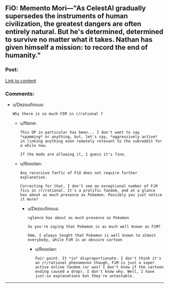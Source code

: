 ## FiO: Memento Mori—"As CelestAI gradually supersedes the instruments of human civilization, the greatest dangers are often entirely natural. But he's determined, determined to survive no matter what it takes. Nathan has given himself a mission: to record the end of humanity."

### Post:

[Link to content](https://www.fimfiction.net/story/406071/fio-memento-mori)

### Comments:

- u/Dezoufinous:
  ```
  Why there is so much FIM in r/rational ?
  ```

  - u/None:
    ```
    This OP in particular has been... I don't want to say *spamming* or anything, but, let's say, *aggressively active* in linking anything even remotely relevant to the subreddit for a while now.

    If the mods are allowing it, I guess it's fine.
    ```

  - u/Roxolan:
    ```
    Any recursive fanfic of FiO does not require further explanation.

    Correcting for that, I don't see an exceptional number of FiM fics in /r/rational. It's a prolific fandom, and at a glance has about as much presence as Pokemon. Possibly you just notice it more?
    ```

    - u/Dezoufinous:
      ```
      >glance has about as much presence as Pokemon

      So you're saying that Pokemon is as much well known as FiM?

      hmm, I always tought that Pokemon is well known to almost everybody, while FiM is an obscure cartoon
      ```

      - u/Roxolan:
        ```
        Fair point. It *is* disproportionate. I don't think it's an /r/rational phenomenon though, FiM is just a super active online fandom (or was? I don't know if the cartoon ending caused a drop). I don't know why. Well, I have just-so explanations but they're untestable.
        ```

---

